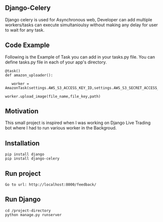 ## Django-Celery
 
Django celery is used for Asynchronous web, Developer can add multiple workers/tasks can execute simultanioulsy without making any delay for user to wait for any task.   

## Code Example

Following is the Example of Task you can add in your tasks.py file. You can define tasks.py file in each of your app's directory.

```
@task()
def amazon_uploader():
   
   worker = AmazonTask(settings.AWS_S3_ACCESS_KEY_ID,settings.AWS_S3_SECRET_ACCESS_KEY,settings.AWS_STORAGE_BUCKET_NAME,settings.SECRET_KEY)  

worker.upload_image(file_name,file_key,path)

```

## Motivation

This small project is inspired when I was working on Django Live Trading bot where I had to run various worker in the Backgroud. 

## Installation

```
pip install django
pip install django-celery
```

## Run project

```
Go to url: http://localhost:8000/feedback/
```

## Run Django

```
cd /project-directory
python manage.py runserver 
```  
